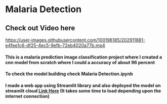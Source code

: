 # Malaria Detection


## Check out Video here
https://user-images.githubusercontent.com/100196185/202911881-e4fee1c6-df25-4ec5-9efb-72eb4020a77b.mp4


#### This is a malaria prediction image classification project where I created a cnn model from scratch where I could a accuracy of about 96 percent

#### To check the model building check Malaria Detection.ipynb
#### I made a web app using Streamlit library and also deployed the model on streamlit cloud [Link Here](https://mohantyrohan3-malaria-detection--app-j8fsaw.streamlit.app/)  (It takes some time to load depending upon the internet connection)
